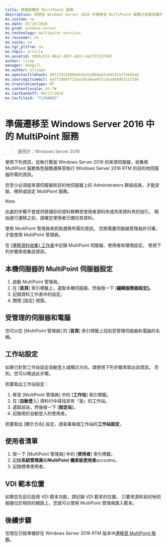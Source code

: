 ```yaml
---
title: 準備移轉至 MultiPoint 服務
description: 說明在 Windows Server 2016 中遷移至 MultiPoint 服務之前要收集的資訊
ms.custom: na
ms.date: 07/29/2016
ms.prod: windows-server
ms.technology: multipoint-services
ms.reviewer: na
ms.suite: na
ms.tgt_pltfrm: na
ms.topic: article
ms.assetid: 3060c531-98a2-4957-a02c-be273f25f493
author: lizap
manager: dongill
ms.author: elizapo
ms.openlocfilehash: d0f1fd22b00bdb2e5e3684a541dd14532fd885e6
ms.sourcegitcommit: 6aff3d88ff22ea141a6ea6572a5ad8dd6321f199
ms.translationtype: MT
ms.contentlocale: zh-TW
ms.lasthandoff: 09/27/2019
ms.locfileid: "71394652"
---
```

# <a name="prepare-to-migrate-to-multipoint-services-in-windows-server-2016"></a>準備遷移至 Windows Server 2016 中的 MultiPoint 服務

>適用於：Windows Server 2016

使用下列資訊，從執行舊版 Windows Server 2016 的來源伺服器，收集將 MultiPoint 服務角色服務遷移至執行 Windows Server 2016 RTM 的目的地伺服器所需的資訊。

您至少必須是來源伺服器和目的地伺服器上的 Administrators 群組成員，才能安裝、移除或設定 MultiPoint 服務。

>[!NOTE]
> 此處的步驟不會提供將儲存的資料移轉至使用者資料夾或共用資料夾的指引。 開始進行遷移之前，請確定使用者已備份其資料。

使用 MultiPoint 管理員來抓取遷移所需的資訊。 您將需要伺服器管理員許可權，才能使用 MultiPoint 管理員。

在 [[遷移資料收集] 工作表](multipoint-services-migration-worksheet.md)中記錄 MultiPoint 伺服器、使用者和環境設定。 使用下列步驟來收集該資訊。

## <a name="multipoint-server-settings-for-the-local-server"></a>本機伺服器的 MultiPoint 伺服器設定
1. 啟動 MultiPoint 管理員。
2. 在 [**首頁**] 索引標籤上，選取本機伺服器，然後按一下 [**編輯服務器設定]。**
3. 記錄資料工作表中的設定。
4. 關閉 [設定] 視窗。

## <a name="managed-servers-and-computers"></a>受管理的伺服器和電腦

您可以在 [MultiPoint 管理員] 的 [**首頁**] 索引標籤上找到受管理伺服器和電腦的名稱。

## <a name="station-settings"></a>工作站設定
如果已針對工作站設定自動登入或顯示方向，請使用下列步驟來取出該資訊。 否則，您可以略過此步驟。

若要取出工作站設定：

1. 移至 [MultiPoint 管理員] 中的 [**工作站**] 索引標籤。
2. 在 [**自動登**入] 資料行中尋找具有「是」的工作站。
3. 選取該站，然後按一下 [**設定站**]。
4. 記錄用於自動登入的使用者。

若要取出 [顯示方向] 設定，請查看每個工作站的**工作站設定**。

## <a name="list-of-users"></a>使用者清單
1. 按一下 [MultiPoint 管理員] 中的 [**使用者**] 索引標籤。
2. 記錄**系統管理員**和**MultiPoint 儀表板使用者**accoutns。
3. 記錄標準使用者。

## <a name="vdi-template-location"></a>VDI 範本位置
 如果您先前已啟用 VDI 範本功能，請記錄 VDI 範本的位置。 只要來源和目的地伺服器位於相同的網路上，您就可以使用 MultiPoint 管理員匯入範本。
 
## <a name="next-step"></a>後續步驟
您現在已經準備好在 Windows Server 2016 RTM 版本中[遷移至 MultiPoint 服務](multipoint-services-migration-steps.md)。